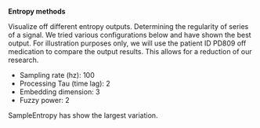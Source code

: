 **Entropy methods**

Visualize off different entropy outputs. Determining the regularity of series of a signal. We tried various configurations below and have shown the best output. For illustration purposes only, we will use the patient ID PD809 off medication to compare the output results. This allows for a reduction of our research.

* Sampling rate (hz): 100
* Processing Tau (time lag): 2
* Embedding dimension: 3
* Fuzzy power: 2


SampleEntropy has show the largest variation.